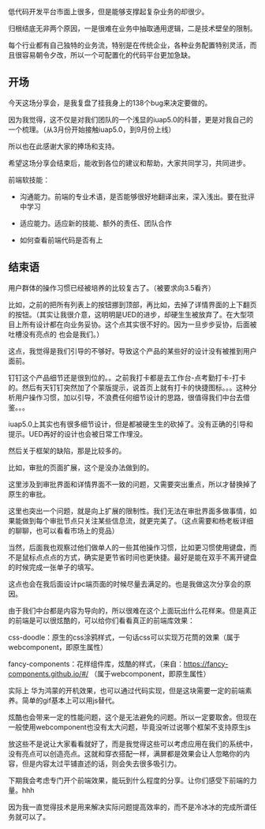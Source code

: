 低代码开发平台市面上很多，但是能够支撑起复杂业务的却很少。

归根结底无非两个原因，一是很难在业务中抽取通用逻辑，二是技术壁垒的限制。



每个行业都有自己独特的业务流，特别是在传统企业，各种业务配置特别灵活，而且很容易朝令夕改，所以一个可配置化的代码平台更加急缺。







## 开场

今天这场分享会，是我复盘了挂我身上的138个bug来决定要做的。

因为我觉得，这不仅是对我们团队的一个浅显的iuap5.0的科普，更是对我自己的一个梳理。（从3月份开始接触iuap5.0，到9月份上线）

所以也在此感谢大家的捧场和支持。

希望这场分享会结束后，能收到各位的建议和帮助，大家共同学习，共同进步。



前端软技能：

- 沟通能力。前端的专业术语，是否能够很好地翻译出来，深入浅出。要在批评中学习
- 适应能力。适应新的技能、额外的责任、团队合作





- 如何查看前端代码是否有上



## 结束语



用户群体的操作习惯已经被培养的比较复古了。（被要求向3.5看齐）

比如，之前的把所有列表上的按钮挪到顶部，再比如，去掉了详情界面的上下翻页的按钮。（其实让我很介意，这明明是UED的进步，却硬生生被放弃了。在大型项目上所有设计都在向业务妥协。这个点其实很不好的。因为一旦步步妥协，后面被吐槽没有亮点的 也会是我们。）

这点，我觉得是我们引导的不够好。导致这个产品的某些好的设计没有被推到用户面前。



钉钉这个产品细节还是很到位的。。之前我打卡都是去工作台-点考勤打卡-打卡的。然后有天钉钉突然加了个蒙版提示，说首页上就有打卡的快捷图标。。。这种分析用户操作习惯，加以引导，不浪费任何细节设计的思路，很值得我们中台去借鉴。。。

iuap5.0上其实也有很多细节设计，但是都被硬生生的砍掉了。没有正确的引导和提示。UED再好的设计也会被日常工作埋没。



然后关于框架的缺陷，那是比较多的。

比如，审批的页面扩展，这个是没办法做到的。

这里涉及到审批界面和详情界面不一致的问题，又需要突出重点，所以才替换掉了原生的审批。

这里也突出一个问题，就是向上扩展的限制性。我们无法在审批界面多做事情，如果能做到每个审批节点只关注某些信息流，就更完美了。（这点需要和杨老板详细的聊聊，也可以看看市场上的竞品）



当然，后面我也观察过他们做单人的一些其他操作习惯，比如更习惯使用键盘，而不是鼠标点点点的方式，确实是更节省时间也更快捷。最好是能在双手不离开键盘的时候完成一张单子的填写。

这点也会在我后面设计pc端页面的时候尽量去满足的。也是我做这次分享会的原因。



由于我们中台都是内容为导向的，所以很难在这个上面玩出什么花样来。但是真正的前端是可以很炫酷的，可以给你们看看真正的前端库效果：



css-doodle：原生的css涂鸦样式，一句话css可以实现万花筒的效果（属于webcomponent，即原生属性）

fancy-components：花样组件库，炫酷的样式，（来自：https://fancy-components.github.io/#/ （属于webcomponent，即原生属性）



实际上 华为鸿蒙的开机效果，也可以通过代码实现，但是这块需要一定的前端素养。简单的gif基本上可以用js替代。





炫酷也会带来一定的性能问题，这个是无法避免的问题。所以一定要取舍。但现在一般使用webcomponent也没有太大问题，毕竟没听过说哪个框架不支持原生js



放这些不是说让大家看看就好了，而是我觉得这些可以考虑应用在我们的系统中，没有亮点可以创造亮点。这就和穿衣搭配一样，满屏都是效果会让人忽略你的内容，但是内容太过平铺直述的话，则会失去很多吸引力。

下期我会考虑专门开个前端效果，能玩到什么程度的分享。让你们感受下前端的力量。hhh



因为我一直觉得技术是用来解决实际问题提高效率的，而不是冷冰冰的完成所谓任务就可以了。









